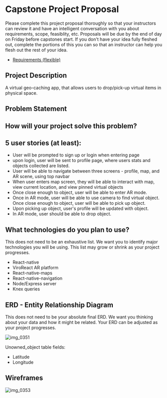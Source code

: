 # Capstone Project Proposal

Please complete this project proposal thoroughly so that your instructors can review it and have an intelligent conversation with you about requirements, scope, feasiblity, etc. Proposals will be due by the end of day on Friday before capstones start. If you don't have your idea fully fleshed out, complete the portions of this you can so that an instructor can help you flesh out the rest of your idea.

* [Requirements (flexible)](https://gist.github.com/matt-winzer/745abaadb509371dfee2a756c8da0c5e)

## Project Description

A virtual geo-caching app, that allows users to drop/pick-up virtual items in physical space.


## Problem Statement



## How will your project solve this problem?



## 5 user stories (at least):

* User will be prompted to sign up or login when entering page
* upon login, user will be sent to profile page, where users stats and objects collected are listed.
* User will be able to navigate between three screens - profile, map, and AR scene, using top navbar
* When user enters map screen, they will be able to interact with map, view current location, and view pinned virtual objects 
* Once close enough to object, user will be able to enter AR mode.
* Once in AR mode, user will be able to use camera to find virtual object. Once close enough to object, user will be able to pick up object.
* Upon picking up object, user's profile will be updated with object.
* In AR mode, user should be able to drop object. 

## What technologies do you plan to use?

This does not need to be an exhaustive list. We want you to identify major technologies you will be using. This list may grow or shrink as your project progresses.

* React-native
* ViroReact AR platform
* React-native-maps
* React-native-navigation
* Node/Express server
* Knex queries

## ERD - Entity Relationship Diagram

This does not need to be your absolute final ERD. We want you thinking about your data and how it might be related. Your ERD can be adjusted as your project progresses. 

![img_0351](https://user-images.githubusercontent.com/28697083/50662402-7c1d8880-0f63-11e9-836c-379b21bf1a9f.jpeg)

Unowned_object table fields:
* Latitude
* Longitude

## Wireframes

![img_0353](https://user-images.githubusercontent.com/28697083/50662912-24801c80-0f65-11e9-8b04-2b478b4955b2.jpeg)
